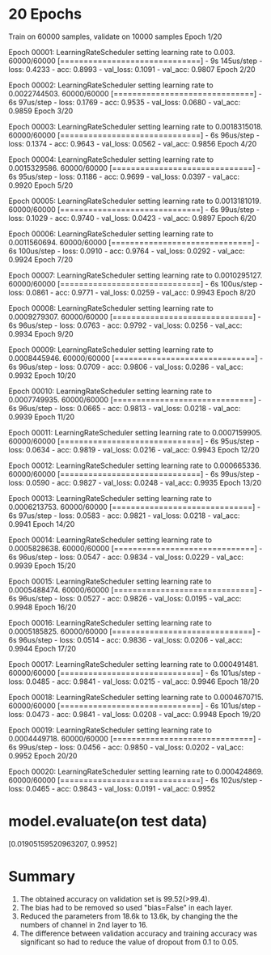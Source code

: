 # 20 Epochs

Train on 60000 samples, validate on 10000 samples
Epoch 1/20

Epoch 00001: LearningRateScheduler setting learning rate to 0.003.
60000/60000 [==============================] - 9s 145us/step - loss: 0.4233 - acc: 0.8993 - val_loss: 0.1091 - val_acc: 0.9807
Epoch 2/20

Epoch 00002: LearningRateScheduler setting learning rate to 0.0022744503.
60000/60000 [==============================] - 6s 97us/step - loss: 0.1769 - acc: 0.9535 - val_loss: 0.0680 - val_acc: 0.9859
Epoch 3/20

Epoch 00003: LearningRateScheduler setting learning rate to 0.0018315018.
60000/60000 [==============================] - 6s 96us/step - loss: 0.1374 - acc: 0.9643 - val_loss: 0.0562 - val_acc: 0.9856
Epoch 4/20

Epoch 00004: LearningRateScheduler setting learning rate to 0.0015329586.
60000/60000 [==============================] - 6s 95us/step - loss: 0.1186 - acc: 0.9699 - val_loss: 0.0397 - val_acc: 0.9920
Epoch 5/20

Epoch 00005: LearningRateScheduler setting learning rate to 0.0013181019.
60000/60000 [==============================] - 6s 99us/step - loss: 0.1029 - acc: 0.9740 - val_loss: 0.0423 - val_acc: 0.9897
Epoch 6/20

Epoch 00006: LearningRateScheduler setting learning rate to 0.0011560694.
60000/60000 [==============================] - 6s 100us/step - loss: 0.0910 - acc: 0.9764 - val_loss: 0.0292 - val_acc: 0.9924
Epoch 7/20

Epoch 00007: LearningRateScheduler setting learning rate to 0.0010295127.
60000/60000 [==============================] - 6s 100us/step - loss: 0.0861 - acc: 0.9771 - val_loss: 0.0259 - val_acc: 0.9943
Epoch 8/20

Epoch 00008: LearningRateScheduler setting learning rate to 0.0009279307.
60000/60000 [==============================] - 6s 96us/step - loss: 0.0763 - acc: 0.9792 - val_loss: 0.0256 - val_acc: 0.9934
Epoch 9/20

Epoch 00009: LearningRateScheduler setting learning rate to 0.0008445946.
60000/60000 [==============================] - 6s 96us/step - loss: 0.0709 - acc: 0.9806 - val_loss: 0.0286 - val_acc: 0.9932
Epoch 10/20

Epoch 00010: LearningRateScheduler setting learning rate to 0.0007749935.
60000/60000 [==============================] - 6s 96us/step - loss: 0.0665 - acc: 0.9813 - val_loss: 0.0218 - val_acc: 0.9939
Epoch 11/20

Epoch 00011: LearningRateScheduler setting learning rate to 0.0007159905.
60000/60000 [==============================] - 6s 95us/step - loss: 0.0634 - acc: 0.9819 - val_loss: 0.0216 - val_acc: 0.9943
Epoch 12/20

Epoch 00012: LearningRateScheduler setting learning rate to 0.000665336.
60000/60000 [==============================] - 6s 99us/step - loss: 0.0590 - acc: 0.9827 - val_loss: 0.0248 - val_acc: 0.9935
Epoch 13/20

Epoch 00013: LearningRateScheduler setting learning rate to 0.0006213753.
60000/60000 [==============================] - 6s 97us/step - loss: 0.0583 - acc: 0.9821 - val_loss: 0.0218 - val_acc: 0.9941
Epoch 14/20

Epoch 00014: LearningRateScheduler setting learning rate to 0.0005828638.
60000/60000 [==============================] - 6s 96us/step - loss: 0.0547 - acc: 0.9834 - val_loss: 0.0229 - val_acc: 0.9939
Epoch 15/20

Epoch 00015: LearningRateScheduler setting learning rate to 0.0005488474.
60000/60000 [==============================] - 6s 96us/step - loss: 0.0527 - acc: 0.9826 - val_loss: 0.0195 - val_acc: 0.9948
Epoch 16/20

Epoch 00016: LearningRateScheduler setting learning rate to 0.0005185825.
60000/60000 [==============================] - 6s 96us/step - loss: 0.0514 - acc: 0.9836 - val_loss: 0.0206 - val_acc: 0.9944
Epoch 17/20

Epoch 00017: LearningRateScheduler setting learning rate to 0.000491481.
60000/60000 [==============================] - 6s 101us/step - loss: 0.0485 - acc: 0.9841 - val_loss: 0.0215 - val_acc: 0.9946
Epoch 18/20

Epoch 00018: LearningRateScheduler setting learning rate to 0.0004670715.
60000/60000 [==============================] - 6s 101us/step - loss: 0.0473 - acc: 0.9841 - val_loss: 0.0208 - val_acc: 0.9948
Epoch 19/20

Epoch 00019: LearningRateScheduler setting learning rate to 0.0004449718.
60000/60000 [==============================] - 6s 99us/step - loss: 0.0456 - acc: 0.9850 - val_loss: 0.0202 - val_acc: 0.9952
Epoch 20/20

Epoch 00020: LearningRateScheduler setting learning rate to 0.000424869.
60000/60000 [==============================] - 6s 102us/step - loss: 0.0465 - acc: 0.9843 - val_loss: 0.0191 - val_acc: 0.9952

# model.evaluate(on test data)

[0.01905159520963207, 0.9952]

# Summary

1. The obtained accuracy on validation set is 99.52(>99.4).
2. The bias had to be removed so used "bias=False" in each layer.
3. Reduced the parameters from 18.6k to 13.6k, by changing the the numbers of channel in 2nd layer to 16.
4. The difference between validation accuracy and training accuracy was significant so had to reduce the value of dropout from 0.1 to 0.05.
